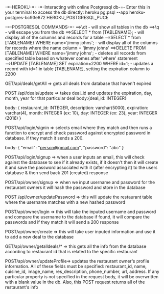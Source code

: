 -=-HEROKU-=-
-=-Interacting with online Postgresql db-=-
Enter this in your terminal to access the db directly:
heroku pg:psql --app heroku-postgres-bc93e872 HEROKU_POSTGRESQL_PUCE

-=-POSTGRESQL COMMANDS-=-
==>\dt - will show all tables in the db
==>\q - will escape you from the db
==>SELECT * from [TABLENAME}; - will display all of the columns and records for a table
==>SELECT * from [TABLENAME} WHERE name='jimmy johns'; - will display all of the columns for records where the name column = 'jimmy johns'
==>DELETE FROM [TABLENAME] WHERE name='jimmy johns'; - deletes all records from specified table based on whatever comes after 'where' statement
==>UPDATE [TABLENAME] SET expiration=2200 WHERE id=1; - updates a record with id=1 in table [TABLENAME], setting the expiration column to 2200

GET/api/deals/getAll => gets all deals from database that haven't expired

POST /api/deals/update => takes deal_id and updates the expiration, day, month, year for that particular deal
  body:{deal_id: INTEGER}

body: {
	restaurant_id: INTEGER,
  	description: varchar(5000),
  	expiration: varchar(4),
    month: INTEGER (ex: 10),
    day: INTEGER (ex: 23),
    year: INTEGER (2016)
	}

POST/api/login/signin => selects email where they match and then runs a function to encrypt and check password against encrypted password in database. if they match it sends a 200.

body: {
	"email": "person@gmail.com",
	"password": "abc"
	}

POST/api/login/signup => when a user inputs an email, this will check against the database to see if it already exists, if it doesn't then it will create it and save the password associated with it (after encrypting it) to the users database & then send back 201 (created) response

POST/api/owner/signup => when we input username and password for the restaurant owners it will hash the password and store in the database


POST /api/owner/updatePassword => this will update the restaurant table where the username matches with a new hashed password


POST/api/owner/login => this will take the inputed username and password and compare the username to the database if found, it will compare the passwords and if they match it will send a 200 response

POST/api/owner/create => this will take user inputed information and use it to add a new deal to the database


GET/api/owner/getalldeals/* => this gets all the info from the database according to restaurant id that is related to the specific restaurant

POST/api/owner/updateProfile=> updates the restaurant owner's profile information. All of these fields must be specified: restaurant_id, name, cuisine_id, image_name, res_description, phone_number, url, address. If any particular property is not specified in the request body, it will be overwritten with a blank value in the db. Also, this POST request returns all of the restaurant's info
